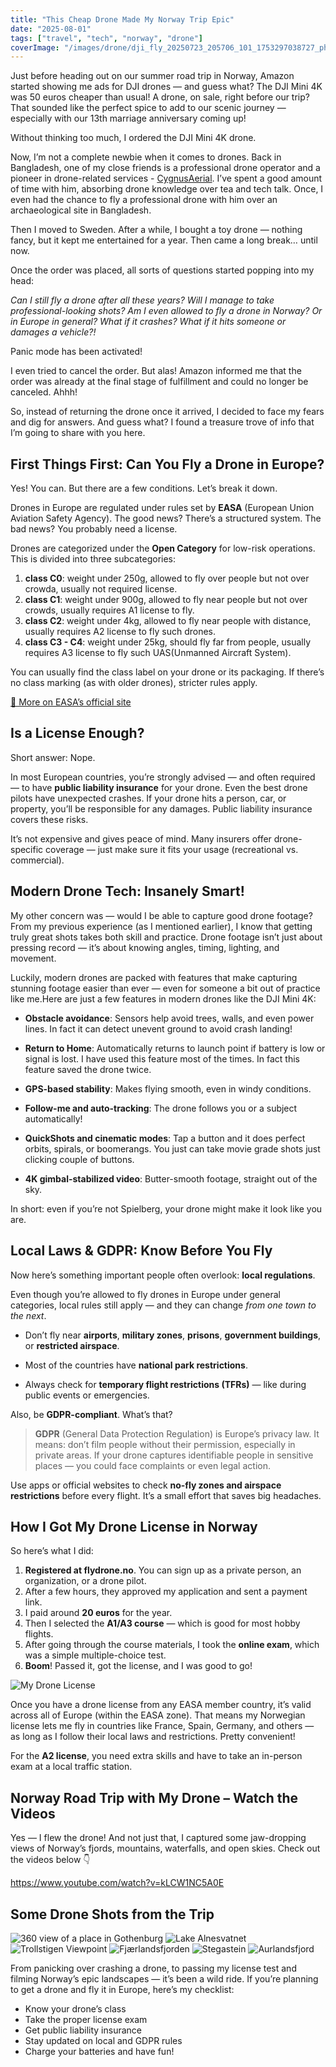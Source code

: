```yaml
---
title: "This Cheap Drone Made My Norway Trip Epic"
date: "2025-08-01"
tags: ["travel", "tech", "norway", "drone"]
coverImage: "/images/drone/dji_fly_20250723_205706_101_1753297038727_photo_optimized-1024x576.jpeg"
---
```


Just before heading out on our summer road trip in Norway, Amazon started showing me ads for DJI drones — and guess what? The DJI Mini 4K was 50 euros cheaper than usual! A drone, on sale, right before our trip? That sounded like the perfect spice to add to our scenic journey — especially with our 13th marriage anniversary coming up!

Without thinking too much, I ordered the DJI Mini 4K drone.

Now, I’m not a complete newbie when it comes to drones. Back in Bangladesh, one of my close friends is a professional drone operator and a pioneer in drone-related services - [CygnusAerial](https://cygnusaerial.com/). I’ve spent a good amount of time with him, absorbing drone knowledge over tea and tech talk. Once, I even had the chance to fly a professional drone with him over an archaeological site in Bangladesh.

Then I moved to Sweden. After a while, I bought a toy drone — nothing fancy, but it kept me entertained for a year. Then came a long break… until now.

Once the order was placed, all sorts of questions started popping into my head:

*Can I still fly a drone after all these years? Will I manage to take professional-looking shots? Am I even allowed to fly a drone in Norway? Or in Europe in general? What if it crashes? What if it hits someone or damages a vehicle?!*

Panic mode has been activated!

I even tried to cancel the order. But alas! Amazon informed me that the order was already at the final stage of fulfillment and could no longer be canceled. Ahhh!

So, instead of returning the drone once it arrived, I decided to face my fears and dig for answers. And guess what? I found a treasure trove of info that I’m going to share with you here.

## First Things First: Can You Fly a Drone in Europe?

Yes! You can. But there are a few conditions. Let’s break it down.

Drones in Europe are regulated under rules set by **EASA** (European Union Aviation Safety Agency). The good news? There’s a structured system. The bad news? You probably need a license.

Drones are categorized under the **Open Category** for low-risk operations. This is divided into three subcategories:

1. **class C0**: weight under 250g, allowed to fly over people but not over crowda, usually not required license.
2. **class C1**: weight under 900g, allowed to fly near people but not over crowds, usually requires A1 license to fly.
3. **class C2**: weight under 4kg, allowed to fly near people with distance, usually requires A2 license to fly such drones.
4. **class C3 - C4**: weight under 25kg, should fly far from people, usually requires A3 license to fly such UAS(Unmanned Aircraft System).

You can usually find the class label on your drone or its packaging. If there’s no class marking (as with older drones), stricter rules apply.

[🔗 More on EASA’s official site](https://www.easa.europa.eu/en/domains/drones-air-mobility/operating-drone/open-category-low-risk-civil-drones)

## Is a License Enough?

Short answer: Nope.

In most European countries, you’re strongly advised — and often required — to have **public liability insurance** for your drone. Even the best drone pilots have unexpected crashes. If your drone hits a person, car, or property, you’ll be responsible for any damages. Public liability insurance covers these risks.

It’s not expensive and gives peace of mind. Many insurers offer drone-specific coverage — just make sure it fits your usage (recreational vs. commercial).

## Modern Drone Tech: Insanely Smart!

My other concern was — would I be able to capture good drone footage? From my previous experience (as I mentioned earlier), I know that getting truly great shots takes both skill and practice. Drone footage isn’t just about pressing record — it’s about knowing angles, timing, lighting, and movement.

Luckily, modern drones are packed with features that make capturing stunning footage easier than ever — even for someone a bit out of practice like me.Here are just a few features in modern drones like the DJI Mini 4K:

* **Obstacle avoidance**: Sensors help avoid trees, walls, and even power lines. In fact it can detect unevent ground to avoid crash landing!

* **Return to Home**: Automatically returns to launch point if battery is low or signal is lost. I have used this feature most of the times. In fact this feature saved the drone twice.

* **GPS-based stability**: Makes flying smooth, even in windy conditions.

* **Follow-me and auto-tracking**: The drone follows you or a subject automatically!

* **QuickShots and cinematic modes**: Tap a button and it does perfect orbits, spirals, or boomerangs. You just can take movie grade shots just clicking couple of buttons.

* **4K gimbal-stabilized video**: Butter-smooth footage, straight out of the sky.

In short: even if you’re not Spielberg, your drone might make it look like you are.

## Local Laws & GDPR: Know Before You Fly

Now here’s something important people often overlook: **local regulations**.

Even though you’re allowed to fly drones in Europe under general categories, local rules still apply — and they can change *from one town to the next*.

* Don’t fly near **airports**, **military zones**, **prisons**, **government buildings**, or **restricted airspace**.

* Most of the countries have **national park restrictions**.

* Always check for **temporary flight restrictions (TFRs)** — like during public events or emergencies.

Also, be **GDPR-compliant**. What’s that?

> **GDPR** (General Data Protection Regulation) is Europe’s privacy law. It means: don’t film people without their permission, especially in private areas. If your drone captures identifiable people in sensitive places — you could face complaints or even legal action.

Use apps or official websites to check **no-fly zones and airspace restrictions** before every flight. It’s a small effort that saves big headaches.

## How I Got My Drone License in Norway

So here’s what I did:

1. **Registered at flydrone.no**. You can sign up as a private person, an organization, or a drone pilot.
2. After a few hours, they approved my application and sent a payment link.
3. I paid around **20 euros** for the year.
4. Then I selected the **A1/A3 course** — which is good for most hobby flights.
5. After going through the course materials, I took the **online exam**, which was a simple multiple-choice test.
6. **Boom**! Passed it, got the license, and I was good to go!

![My Drone License](/images/drone/license.jpeg)

Once you have a drone license from any EASA member country, it’s valid across all of Europe (within the EASA zone). That means my Norwegian license lets me fly in countries like France, Spain, Germany, and others — as long as I follow their local laws and restrictions. Pretty convenient!

For the **A2 license**, you need extra skills and have to take an in-person exam at a local traffic station.

## Norway Road Trip with My Drone – Watch the Videos

Yes — I flew the drone! And not just that, I captured some jaw-dropping views of Norway’s fjords, mountains, waterfalls, and open skies. Check out the videos below 👇

https://www.youtube.com/watch?v=kLCW1NC5A0E

## Some Drone Shots from the Trip

<!--gallery-->
![360 view of a place in Gothenburg](/images/drone/dji_fly_20250719_161840_7_1752935216475_pano_optimized-1024x512.jpeg)
![Lake Alnesvatnet](/images/drone/dji_fly_20250721_110344_37_1753088819359_photo_optimized-1024x576.jpeg)
![Trollstigen Viewpoint](/images/drone/dji_fly_20250721_110720_43_1753088872924_photo_optimized-1024x576.jpeg)
![Fjærlandsfjorden](/images/drone/dji_fly_20250723_205706_101_1753297038727_photo_optimized-1024x576.jpeg)
![Stegastein](/images/drone/dji_fly_20250724_164808_115_1753368576136_photo_optimized-1024x576.jpeg)
![Aurlandsfjord](/images/drone/dji_fly_20250724_164956_119_1753368638202_photo_optimized-1024x576.jpeg)
<!--gallery-->

From panicking over crashing a drone, to passing my license test and filming Norway’s epic landscapes — it’s been a wild ride. If you’re planning to get a drone and fly it in Europe, here’s my checklist:

* Know your drone’s class
* Take the proper license exam
* Get public liability insurance
* Stay updated on local and GDPR rules
* Charge your batteries and have fun!
